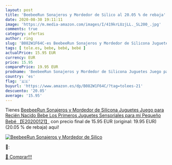 ```yaml
---
layout: post
title: 'BeebeeRun Sonajeros y Mordedor de Silico al 20.05 % de rebaja'
date: 2020-08-30 19:11:11
image: 'https://m.media-amazon.com/images/I/419krLUzjLL._SL200_.jpg'
comments: true
category: ofertas
author: ring
slug: 'B082W1F64C-es BeebeeRun Sonajeros y Mordedor de Silicona Juguetes Juego...'
tags: [ tole.es, bebe, bebé, bebé ]
actualPrice: 15.95 EUR
currency: EUR
price: 15.95
comparePrice: 19.95 EUR
prodname: 'BeebeeRun Sonajeros y Mordedor de Silicona Juguetes Juego para Recién Nacido Bebe  Los Primeros Juguetes Sensoriales para mi Pequeño Bebé 【E20200121】'
country: 'es'
flag: '🇪🇸'
buyurl: 'https://www.amazon.es/dp/B082W1F64C/?tag=tolees-21'
descuento: '20.05'
average: '15.95'
---
```


Tienes [BeebeeRun Sonajeros y Mordedor de Silicona Juguetes Juego para Recién Nacido Bebe  Los Primeros Juguetes Sensoriales para mi Pequeño Bebé 【E20200121】](https://www.amazon.es/dp/B082W1F64C/?tag=tolees-21) con precio final de  15.95 EUR (original: 19.95 EUR) (20.05 %  de rebaja) aqui!

[![BeebeeRun Sonajeros y Mordedor de Silico](https://m.media-amazon.com/images/I/419krLUzjLL._SL200_.jpg)](https://www.amazon.es/dp/B082W1F64C/?tag=tolees-21)

🔎:


[🛒 Comprar!!!](https://www.amazon.es/dp/B082W1F64C/?tag=tolees-21)
